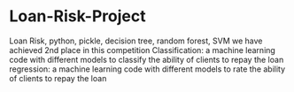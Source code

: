 # Loan-Risk-Project
Loan Risk, python, pickle, decision tree, random forest, SVM we have achieved 2nd place in this competition Classification: a machine learning code with different models to classify the ability of clients to repay the loan regression: a machine learning code with different models to rate the ability of clients to repay the loan
